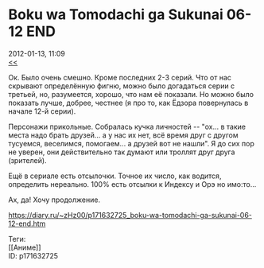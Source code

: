 Boku wa Tomodachi ga Sukunai 06-12 END
=======================================

   
 2012-01-13, 11:09   
   [<<](Boku%20wa%20Tomodachi%20ga%20Sukunai%2001-05)    
   
 Ок. Было очень смешно. Кроме последних 2-3 серий. Что от нас скрывают определённую фигню, можно было догадаться серии с третьей, но, разумеется, хорошо, что нам её показали. Но можно было показать лучше, добрее, честнее (я про то, как Ёдзора повернулась в начале 12-й серии).   
   
 Персонажи прикольные. Собралась кучка личностей -- "ох... в такие места надо брать друзей... а у нас их нет, всё время друг с другом тусуемся, веселимся, помогаем... а друзей вот не нашли". Я до сих пор не уверен, они действительно так думают или троллят друг друга (зрителей).   
   
 Ещё в сериале есть отсылочки. Точное их число, как водится, определить нереально. 100% есть отсылки к Индексу и Орэ но имо:то...   
   
 Ах, да! Хочу продолжение.   
    
 <https://diary.ru/~zHz00/p171632725_boku-wa-tomodachi-ga-sukunai-06-12-end.htm>   
   
 Теги:   
 [[Аниме]]   
 ID: p171632725